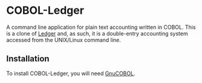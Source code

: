 # COBOL-Ledger
A command line application for plain text accounting written in COBOL. This is a clone of [Ledger](https://ledger-cli.org/index.html) and, as such, it is a double-entry accounting system accessed from the UNIX/Linux command line.

## Installation
To install COBOL-Ledger, you will need [GnuCOBOL](https://gnucobol.sourceforge.io/).
